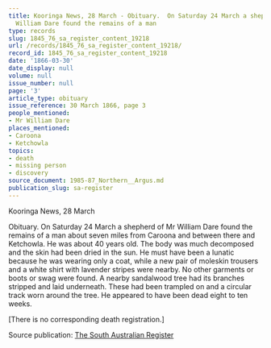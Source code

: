 ```yaml
---
title: Kooringa News, 28 March - Obituary.  On Saturday 24 March a shepherd of Mr
  William Dare found the remains of a man
type: records
slug: 1845_76_sa_register_content_19218
url: /records/1845_76_sa_register_content_19218/
record_id: 1845_76_sa_register_content_19218
date: '1866-03-30'
date_display: null
volume: null
issue_number: null
page: '3'
article_type: obituary
issue_reference: 30 March 1866, page 3
people_mentioned:
- Mr William Dare
places_mentioned:
- Caroona
- Ketchowla
topics:
- death
- missing person
- discovery
source_document: 1985-87_Northern__Argus.md
publication_slug: sa-register
---
```


Kooringa News, 28 March

Obituary.  On Saturday 24 March a shepherd of Mr William Dare found the remains of a man about seven miles from Caroona and between there and Ketchowla.  He was about 40 years old.  The body was much decomposed and the skin had been dried in the sun.  He must have been a lunatic because he was wearing only a coat, while a new pair of moleskin trousers and a white shirt with lavender stripes were nearby.  No other garments or boots or swag were found.  A nearby sandalwood tree had its branches stripped and laid underneath.  These had been trampled on and a circular track worn around the tree.  He appeared to have been dead eight to ten weeks.

[There is no corresponding death registration.]

Source publication: [The South Australian Register](/publications/sa-register/)
